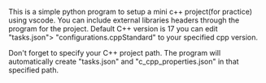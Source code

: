 This is a simple python program to setup a mini c++ project(for practice) using vscode. You can include external libraries headers through the program for the project.
Default C++ version is 17 you can edit "tasks.json"> "configurations.cppStandard" to your specified cpp version.

Don't forget to specify your C++ project path. The program will automatically create "tasks.json" and "c_cpp_properties.json" in that specified path.
